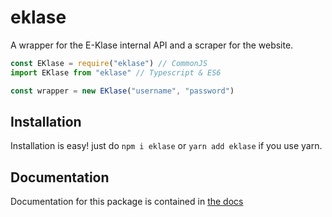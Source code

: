 # eklase
A wrapper for the E-Klase internal API and a scraper for the website.

```js
const EKlase = require("eklase") // CommonJS
import EKlase from "eklase" // Typescript & ES6

const wrapper = new EKlase("username", "password")
```

## Installation

Installation is easy! just do `npm i eklase` or `yarn add eklase` if you use yarn.

## Documentation
Documentation for this package is contained in [the docs](https://docs.exerra.xyz/docs/npm-packages/eklase/v2.x.x/intro)